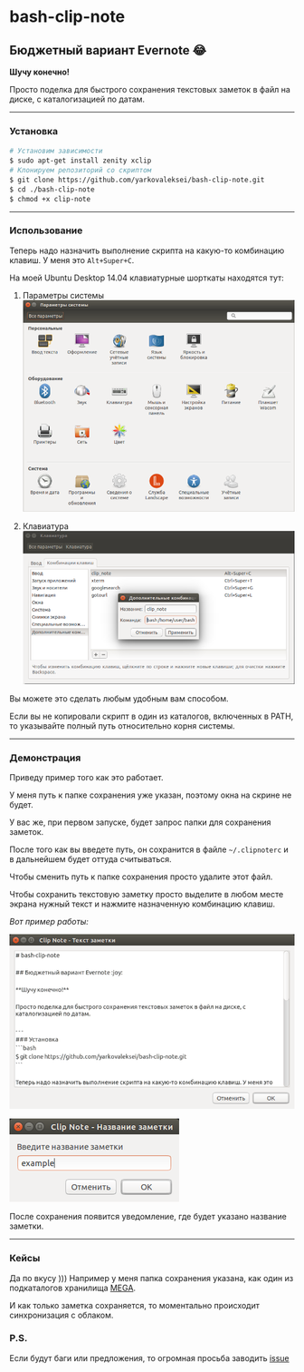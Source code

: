 # bash-clip-note

## Бюджетный вариант Evernote :joy:

**Шучу конечно!** 

Просто поделка для быстрого сохранения текстовых заметок в файл на диске, с каталогизацией по датам.

- - -
### Установка
```bash
# Установим зависимости
$ sudo apt-get install zenity xclip
# Клонируем репозиторий со скриптом
$ git clone https://github.com/yarkovaleksei/bash-clip-note.git
$ cd ./bash-clip-note
$ chmod +x clip-note
```

- - -
### Использование

Теперь надо назначить выполнение скрипта на какую-то комбинацию клавиш. У меня это `Alt+Super+C`.

На моей Ubuntu Desktop 14.04 клавиатурные шорткаты находятся тут: 

1. Параметры системы
![Параметры системы](screenshots/options.png)

2. Клавиатура
![Клавиатура](screenshots/command.png)

Вы можете это сделать любым удобным вам способом.

Если вы не копировали скрипт в один из каталогов, включенных в PATH, то указывайте полный путь относительно корня системы.

- - -
### Демонстрация

Приведу пример того как это работает.

У меня путь к папке сохранения уже указан, поэтому окна на скрине не будет.

У вас же, при первом запуске, будет запрос папки для сохранения заметок. 

После того как вы введете путь, он сохранится в файле `~/.clipnoterc` и в дальнейшем будет оттуда считываться.

Чтобы сменить путь к папке сохранения просто удалите этот файл.

Чтобы сохранить текстовую заметку просто выделите в любом месте экрана нужный текст и нажмите назначенную комбинацию клавиш.

*Вот пример работы:*

![](demo/screen1.png)

![](demo/screen2.png)

После сохранения появится уведомление, где будет указано название заметки.

- - -
### Кейсы

Да по вкусу ))) Например у меня папка сохранения указана, как один из подкаталогов хранилища [MEGA](https://mega.nz).

И как только заметка сохраняется, то моментально происходит синхронизация с облаком.

### P.S.

Если будут баги или предложения, то огромная просьба заводить [issue](https://github.com/yarkovaleksei/bash-clip-note/issues)
